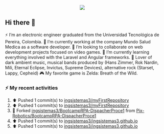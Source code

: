 <div align="center">
 <img src="https://capsule-render.vercel.app/api?type=waving&height=300&color=gradient&text=Diego%20Morales&fontAlign=50&fontColor=000080&reversal=false&animation=fadeIn&stroke=FF0000&descAlign=55" />
</div>


## Hi there 👋

<!--
**ingsistemas3/ingsistemas3** is a ✨ _special_ ✨ repository because its `README.md` (this file) appears on your GitHub profile.

Here are some ideas to get you started:

- 🔭 I’m currently working on ...
- 🌱 I’m currently learning ...
- 👯 I’m looking to collaborate on ...
- 🤔 I’m looking for help with ...
- 💬 Ask me about ...
- 📫 How to reach me: ...
- 😄 Pronouns: ...
- ⚡ Fun fact: ...
-->
⚡ I’m an electronic engineer graduated from the Universidad Tecnológica de Pereira, Colombia.
🔭 I’m currently working at the company Mundo Salud Medica as a software developer.
👯 I’m looking to collaborate on web development projects focused on video games.
🌱 I’m currently learning everything involved with the Laravel and Angular frameworks.
🎼 Lover of dark ambient music, musical bands produced by (Hans Zimmer, Rok Nardin, Mili, Eternal Eclipse, Invictus, Supreme Devices), alternative rock (Starset, Lappy, Cepheid)
🎮 My favorite game is Zelda: Breath of the Wild.

### :zap: My recent activities

 <!--RECENT_ACTIVITY:start-->
1. ⬆️ Pushed 1 commit(s) to [ingsistemas3/myFirstRepository](https://github.com/ingsistemas3/myFirstRepository)<br>
2. ⬆️ Pushed 1 commit(s) to [ingsistemas3/myFirstRepository](https://github.com/ingsistemas3/myFirstRepository)<br>
3. 🔱 Forked [ingsistemas3/BootcampRPA-DispacherProce1](https://github.com/ingsistemas3/BootcampRPA-DispacherProce1) from [Pix-Robotics/BootcampRPA-DispacherProce1](https://github.com/Pix-Robotics/BootcampRPA-DispacherProce1)<br>
4. ⬆️ Pushed 1 commit(s) to [ingsistemas3/ingsistemas3.github.io](https://github.com/ingsistemas3/ingsistemas3.github.io)<br>
5. ⬆️ Pushed 1 commit(s) to [ingsistemas3/ingsistemas3.github.io](https://github.com/ingsistemas3/ingsistemas3.github.io)<br>
<!--RECENT_ACTIVITY:end-->
<!--RECENT_ACTIVITY:last-update-->
